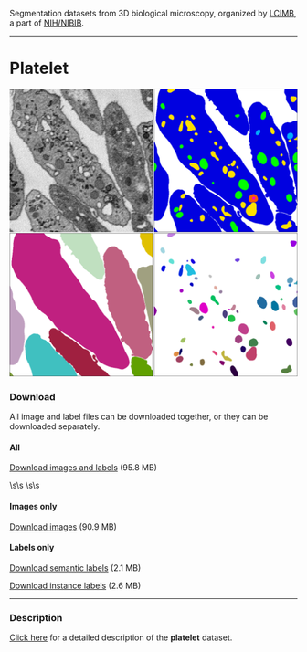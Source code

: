 Segmentation datasets from 3D biological microscopy, organized by [LCIMB](about-lcimb/), a part of [NIH/NIBIB](https://www.nibib.nih.gov/).

---

# Platelet

![](media/platelet_banner_tall.png)

### Download

All image and label files can be downloaded together, or they can be downloaded separately.

#### All

[Download images and labels](https://www.dropbox.com/s/lo6i7v2mc9z2wft/images-and-labels.zip?dl=1) (95.8 MB)

\s\s
\s\s

#### Images only

[Download images](https://www.dropbox.com/s/u592kqjbjpvhq8n/images.zip?dl=0) (90.9 MB)

#### Labels only

[Download semantic labels](https://www.dropbox.com/s/p4iugak20g8uccd/labels-semantic.zip?dl=1) (2.1 MB)

[Download instance labels](https://www.dropbox.com/s/s1asybvd3vauhiy/labels-instance.zip?dl=1) (2.6 MB)

---

### Description

[Click here](platelet-description.html) for a detailed description of the **platelet** dataset.